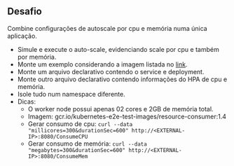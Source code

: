 ## Desafio

Combine configurações de autoscale por cpu e memória numa única aplicação.
  - Simule e execute o auto-scale, evidenciando scale por cpu e também por memória.
  - Monte um exemplo considerando a imagem listada no [link](https://github.com/kubernetes/kubernetes/tree/master/test/images/resource-consumer).
  - Monte um arquivo declarativo contendo o service e deployment.
  - Monte outro arquivo declarativo contendo informações do HPA de cpu e memória.
  - Isole tudo num namespace diferente.
  - Dicas:
    - O worker node possui apenas 02 cores e 2GB de memória total.
    - Imagem: gcr.io/kubernetes-e2e-test-images/resource-consumer:1.4
    - Gerar consumo de cpu: `curl --data "millicores=300&durationSec=600" http://<EXTERNAL-IP>:8080/ConsumeCPU`
    - Gerar consumo de memória: `curl --data "megabytes=300&durationSec=600" http://<EXTERNAL-IP>:8080/ConsumeMem`
